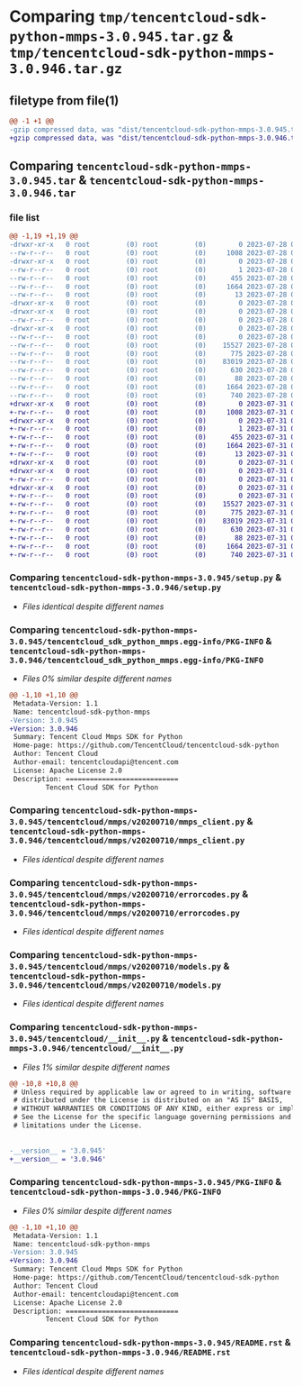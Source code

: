 # Comparing `tmp/tencentcloud-sdk-python-mmps-3.0.945.tar.gz` & `tmp/tencentcloud-sdk-python-mmps-3.0.946.tar.gz`

## filetype from file(1)

```diff
@@ -1 +1 @@
-gzip compressed data, was "dist/tencentcloud-sdk-python-mmps-3.0.945.tar", last modified: Fri Jul 28 00:31:54 2023, max compression
+gzip compressed data, was "dist/tencentcloud-sdk-python-mmps-3.0.946.tar", last modified: Mon Jul 31 00:32:05 2023, max compression
```

## Comparing `tencentcloud-sdk-python-mmps-3.0.945.tar` & `tencentcloud-sdk-python-mmps-3.0.946.tar`

### file list

```diff
@@ -1,19 +1,19 @@
-drwxr-xr-x   0 root         (0) root         (0)        0 2023-07-28 00:31:54.000000 tencentcloud-sdk-python-mmps-3.0.945/
--rw-r--r--   0 root         (0) root         (0)     1008 2023-07-28 00:31:54.000000 tencentcloud-sdk-python-mmps-3.0.945/setup.py
-drwxr-xr-x   0 root         (0) root         (0)        0 2023-07-28 00:31:54.000000 tencentcloud-sdk-python-mmps-3.0.945/tencentcloud_sdk_python_mmps.egg-info/
--rw-r--r--   0 root         (0) root         (0)        1 2023-07-28 00:31:54.000000 tencentcloud-sdk-python-mmps-3.0.945/tencentcloud_sdk_python_mmps.egg-info/dependency_links.txt
--rw-r--r--   0 root         (0) root         (0)      455 2023-07-28 00:31:54.000000 tencentcloud-sdk-python-mmps-3.0.945/tencentcloud_sdk_python_mmps.egg-info/SOURCES.txt
--rw-r--r--   0 root         (0) root         (0)     1664 2023-07-28 00:31:54.000000 tencentcloud-sdk-python-mmps-3.0.945/tencentcloud_sdk_python_mmps.egg-info/PKG-INFO
--rw-r--r--   0 root         (0) root         (0)       13 2023-07-28 00:31:54.000000 tencentcloud-sdk-python-mmps-3.0.945/tencentcloud_sdk_python_mmps.egg-info/top_level.txt
-drwxr-xr-x   0 root         (0) root         (0)        0 2023-07-28 00:31:54.000000 tencentcloud-sdk-python-mmps-3.0.945/tencentcloud/
-drwxr-xr-x   0 root         (0) root         (0)        0 2023-07-28 00:31:54.000000 tencentcloud-sdk-python-mmps-3.0.945/tencentcloud/mmps/
--rw-r--r--   0 root         (0) root         (0)        0 2023-07-28 00:31:54.000000 tencentcloud-sdk-python-mmps-3.0.945/tencentcloud/mmps/__init__.py
-drwxr-xr-x   0 root         (0) root         (0)        0 2023-07-28 00:31:54.000000 tencentcloud-sdk-python-mmps-3.0.945/tencentcloud/mmps/v20200710/
--rw-r--r--   0 root         (0) root         (0)        0 2023-07-28 00:31:54.000000 tencentcloud-sdk-python-mmps-3.0.945/tencentcloud/mmps/v20200710/__init__.py
--rw-r--r--   0 root         (0) root         (0)    15527 2023-07-28 00:31:54.000000 tencentcloud-sdk-python-mmps-3.0.945/tencentcloud/mmps/v20200710/mmps_client.py
--rw-r--r--   0 root         (0) root         (0)      775 2023-07-28 00:31:54.000000 tencentcloud-sdk-python-mmps-3.0.945/tencentcloud/mmps/v20200710/errorcodes.py
--rw-r--r--   0 root         (0) root         (0)    83019 2023-07-28 00:31:54.000000 tencentcloud-sdk-python-mmps-3.0.945/tencentcloud/mmps/v20200710/models.py
--rw-r--r--   0 root         (0) root         (0)      630 2023-07-28 00:31:54.000000 tencentcloud-sdk-python-mmps-3.0.945/tencentcloud/__init__.py
--rw-r--r--   0 root         (0) root         (0)       88 2023-07-28 00:31:54.000000 tencentcloud-sdk-python-mmps-3.0.945/setup.cfg
--rw-r--r--   0 root         (0) root         (0)     1664 2023-07-28 00:31:54.000000 tencentcloud-sdk-python-mmps-3.0.945/PKG-INFO
--rw-r--r--   0 root         (0) root         (0)      740 2023-07-28 00:31:54.000000 tencentcloud-sdk-python-mmps-3.0.945/README.rst
+drwxr-xr-x   0 root         (0) root         (0)        0 2023-07-31 00:32:05.000000 tencentcloud-sdk-python-mmps-3.0.946/
+-rw-r--r--   0 root         (0) root         (0)     1008 2023-07-31 00:32:05.000000 tencentcloud-sdk-python-mmps-3.0.946/setup.py
+drwxr-xr-x   0 root         (0) root         (0)        0 2023-07-31 00:32:05.000000 tencentcloud-sdk-python-mmps-3.0.946/tencentcloud_sdk_python_mmps.egg-info/
+-rw-r--r--   0 root         (0) root         (0)        1 2023-07-31 00:32:05.000000 tencentcloud-sdk-python-mmps-3.0.946/tencentcloud_sdk_python_mmps.egg-info/dependency_links.txt
+-rw-r--r--   0 root         (0) root         (0)      455 2023-07-31 00:32:05.000000 tencentcloud-sdk-python-mmps-3.0.946/tencentcloud_sdk_python_mmps.egg-info/SOURCES.txt
+-rw-r--r--   0 root         (0) root         (0)     1664 2023-07-31 00:32:05.000000 tencentcloud-sdk-python-mmps-3.0.946/tencentcloud_sdk_python_mmps.egg-info/PKG-INFO
+-rw-r--r--   0 root         (0) root         (0)       13 2023-07-31 00:32:05.000000 tencentcloud-sdk-python-mmps-3.0.946/tencentcloud_sdk_python_mmps.egg-info/top_level.txt
+drwxr-xr-x   0 root         (0) root         (0)        0 2023-07-31 00:32:05.000000 tencentcloud-sdk-python-mmps-3.0.946/tencentcloud/
+drwxr-xr-x   0 root         (0) root         (0)        0 2023-07-31 00:32:05.000000 tencentcloud-sdk-python-mmps-3.0.946/tencentcloud/mmps/
+-rw-r--r--   0 root         (0) root         (0)        0 2023-07-31 00:32:05.000000 tencentcloud-sdk-python-mmps-3.0.946/tencentcloud/mmps/__init__.py
+drwxr-xr-x   0 root         (0) root         (0)        0 2023-07-31 00:32:05.000000 tencentcloud-sdk-python-mmps-3.0.946/tencentcloud/mmps/v20200710/
+-rw-r--r--   0 root         (0) root         (0)        0 2023-07-31 00:32:05.000000 tencentcloud-sdk-python-mmps-3.0.946/tencentcloud/mmps/v20200710/__init__.py
+-rw-r--r--   0 root         (0) root         (0)    15527 2023-07-31 00:32:05.000000 tencentcloud-sdk-python-mmps-3.0.946/tencentcloud/mmps/v20200710/mmps_client.py
+-rw-r--r--   0 root         (0) root         (0)      775 2023-07-31 00:32:05.000000 tencentcloud-sdk-python-mmps-3.0.946/tencentcloud/mmps/v20200710/errorcodes.py
+-rw-r--r--   0 root         (0) root         (0)    83019 2023-07-31 00:32:05.000000 tencentcloud-sdk-python-mmps-3.0.946/tencentcloud/mmps/v20200710/models.py
+-rw-r--r--   0 root         (0) root         (0)      630 2023-07-31 00:32:05.000000 tencentcloud-sdk-python-mmps-3.0.946/tencentcloud/__init__.py
+-rw-r--r--   0 root         (0) root         (0)       88 2023-07-31 00:32:05.000000 tencentcloud-sdk-python-mmps-3.0.946/setup.cfg
+-rw-r--r--   0 root         (0) root         (0)     1664 2023-07-31 00:32:05.000000 tencentcloud-sdk-python-mmps-3.0.946/PKG-INFO
+-rw-r--r--   0 root         (0) root         (0)      740 2023-07-31 00:32:05.000000 tencentcloud-sdk-python-mmps-3.0.946/README.rst
```

### Comparing `tencentcloud-sdk-python-mmps-3.0.945/setup.py` & `tencentcloud-sdk-python-mmps-3.0.946/setup.py`

 * *Files identical despite different names*

### Comparing `tencentcloud-sdk-python-mmps-3.0.945/tencentcloud_sdk_python_mmps.egg-info/PKG-INFO` & `tencentcloud-sdk-python-mmps-3.0.946/tencentcloud_sdk_python_mmps.egg-info/PKG-INFO`

 * *Files 0% similar despite different names*

```diff
@@ -1,10 +1,10 @@
 Metadata-Version: 1.1
 Name: tencentcloud-sdk-python-mmps
-Version: 3.0.945
+Version: 3.0.946
 Summary: Tencent Cloud Mmps SDK for Python
 Home-page: https://github.com/TencentCloud/tencentcloud-sdk-python
 Author: Tencent Cloud
 Author-email: tencentcloudapi@tencent.com
 License: Apache License 2.0
 Description: ============================
         Tencent Cloud SDK for Python
```

### Comparing `tencentcloud-sdk-python-mmps-3.0.945/tencentcloud/mmps/v20200710/mmps_client.py` & `tencentcloud-sdk-python-mmps-3.0.946/tencentcloud/mmps/v20200710/mmps_client.py`

 * *Files identical despite different names*

### Comparing `tencentcloud-sdk-python-mmps-3.0.945/tencentcloud/mmps/v20200710/errorcodes.py` & `tencentcloud-sdk-python-mmps-3.0.946/tencentcloud/mmps/v20200710/errorcodes.py`

 * *Files identical despite different names*

### Comparing `tencentcloud-sdk-python-mmps-3.0.945/tencentcloud/mmps/v20200710/models.py` & `tencentcloud-sdk-python-mmps-3.0.946/tencentcloud/mmps/v20200710/models.py`

 * *Files identical despite different names*

### Comparing `tencentcloud-sdk-python-mmps-3.0.945/tencentcloud/__init__.py` & `tencentcloud-sdk-python-mmps-3.0.946/tencentcloud/__init__.py`

 * *Files 1% similar despite different names*

```diff
@@ -10,8 +10,8 @@
 # Unless required by applicable law or agreed to in writing, software
 # distributed under the License is distributed on an "AS IS" BASIS,
 # WITHOUT WARRANTIES OR CONDITIONS OF ANY KIND, either express or implied.
 # See the License for the specific language governing permissions and
 # limitations under the License.
 
 
-__version__ = '3.0.945'
+__version__ = '3.0.946'
```

### Comparing `tencentcloud-sdk-python-mmps-3.0.945/PKG-INFO` & `tencentcloud-sdk-python-mmps-3.0.946/PKG-INFO`

 * *Files 0% similar despite different names*

```diff
@@ -1,10 +1,10 @@
 Metadata-Version: 1.1
 Name: tencentcloud-sdk-python-mmps
-Version: 3.0.945
+Version: 3.0.946
 Summary: Tencent Cloud Mmps SDK for Python
 Home-page: https://github.com/TencentCloud/tencentcloud-sdk-python
 Author: Tencent Cloud
 Author-email: tencentcloudapi@tencent.com
 License: Apache License 2.0
 Description: ============================
         Tencent Cloud SDK for Python
```

### Comparing `tencentcloud-sdk-python-mmps-3.0.945/README.rst` & `tencentcloud-sdk-python-mmps-3.0.946/README.rst`

 * *Files identical despite different names*

